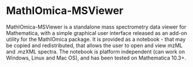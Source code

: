 # MathIOmica-MSViewer
MathIOmica-MSViewer is a standalone mass spectrometry data viewer for Mathematica, with a simple graphical user interface released as an add-on utility for the MathIOmica package. It is provided as a notebook - that may be copied and redistributed, that allows the user to open and view mzML and .mzXML spectra. The notebook is platform independent (can work on Windows, Linux and Mac OS), and has been tested on Mathematica 10.3+.
